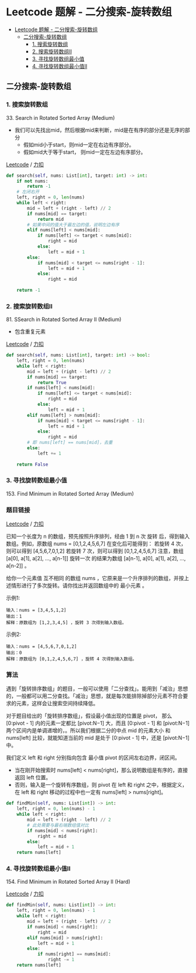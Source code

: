 # Leetcode 题解 - 二分搜索-旋转数组
<!-- GFM-TOC -->
* [Leetcode 题解 - 二分搜索-旋转数组](#leetcode-题解---二分搜索-旋转数组)
  * [二分搜索-旋转数组](#二分搜索-旋转数组)
    * [1. 搜索旋转数组](#1-搜索旋转数组)
    * [2. 搜索旋转数组II](#2-搜索旋转数组II)
    * [3. 寻找旋转数组最小值](#3-寻找旋转数组最小值)
    * [4. 寻找旋转数组最小值II](#3-寻找旋转数组最小值II)
<!-- GFM-TOC -->

## 二分搜索-旋转数组

### 1. 搜索旋转数组

33\. Search in Rotated Sorted Array (Medium)

* 我们可以先找出mid，然后根据mid来判断，mid是在有序的部分还是无序的部分
  * 假如mid小于start，则mid一定在右边有序部分。
  * 假如mid大于等于start， 则mid一定在左边有序部分。

[Leetcode](https://leetcode.com/problems/search-in-rotated-sorted-array/) / [力扣](https://leetcode-cn.com/problems/search-in-rotated-sorted-array/)

```python
def search(self, nums: List[int], target: int) -> int:
    if not nums:
        return -1
    # 左闭右开
    left, right = 0, len(nums)
    while left < right:
        mid = left + (right - left) // 2
        if nums[mid] == target:
            return mid
        # 如果中间的值大于最左边的值，说明左边有序
        elif nums[left] < nums[mid]:
            if nums[left] <= target < nums[mid]:
                right = mid
            else:
                left = mid + 1
        else:
            if nums[mid] < target <= nums[right - 1]:
                left = mid + 1
            else:
                right = mid
    
    return -1
```

### 2. 搜索旋转数组II

81\. SSearch in Rotated Sorted Array II (Medium)

* 包含重复元素

[Leetcode](https://leetcode.com/problems/search-in-rotated-sorted-array-ii/) / [力扣](https://leetcode-cn.com/problems/search-in-rotated-sorted-array-ii/)

```python
def search(self, nums: List[int], target: int) -> bool:
    left, right = 0, len(nums)
    while left < right:
        mid = left + (right - left) // 2
        if nums[mid] == target:
            return True
        if nums[left] < nums[mid]:
            if nums[left] <= target < nums[mid]:
                right = mid
            else:
                left = mid + 1
        elif nums[left] > nums[mid]:
            if nums[mid] < target <= nums[right - 1]:
                left = mid + 1
            else:
                right = mid
        # 即 nums[left] == nums[mid]，去重
        else:
            left += 1               
    
    return False
```

### 3. 寻找旋转数组最小值

153\. Find Minimum in Rotated Sorted Array (Medium)

### 题目链接

[Leetcode](https://leetcode.com/problems/find-minimum-in-rotated-sorted-array/) / [力扣](https://leetcode-cn.com/problems/find-minimum-in-rotated-sorted-array/)

已知一个长度为 n 的数组，预先按照升序排列，经由 1 到 n 次 旋转 后，得到输入数组。例如，原数组 nums = [0,1,2,4,5,6,7] 在变化后可能得到：
若旋转 4 次，则可以得到 [4,5,6,7,0,1,2]
若旋转 7 次，则可以得到 [0,1,2,4,5,6,7]
注意，数组 [a[0], a[1], a[2], ..., a[n-1]] 旋转一次 的结果为数组 [a[n-1], a[0], a[1], a[2], ..., a[n-2]] 。

给你一个元素值 互不相同 的数组 nums ，它原来是一个升序排列的数组，并按上述情形进行了多次旋转。请你找出并返回数组中的 最小元素 。

示例1:

```
输入：nums = [3,4,5,1,2]
输出：1
解释：原数组为 [1,2,3,4,5] ，旋转 3 次得到输入数组。
```

示例2:

```
输入：nums = [4,5,6,7,0,1,2]
输出：0
解释：原数组为 [0,1,2,4,5,6,7] ，旋转 4 次得到输入数组。
```

### 算法

遇到「旋转排序数组」的题目，一般可以使用「二分查找」。能用到「减治」思想的，一般都可以用二分查找。「减治」思想，就是每次能排除掉部分元素不符合要求的元素，这样会让搜索空间持续降低。

对于题目给出的「旋转排序数组」，假设最小值出现的位置是 pivot， 那么 [0:pivot - 1] 内的元素一定都比 [pivot:N−1] 大，而且 [0:pivot - 1] 和 [pivot:N−1] 两个区间内是单调递增的，。所以我们根据二分的中点 mid 的元素大小 和 nums[left] 比较，就能知道当前的 mid 是处于 [0:pivot - 1] 中，还是 [pivot:N−1] 中。

我们定义 left 和 right 分别指向包含 最小值 pivot 的区间左右边界，闭区间。

* 当在刚开始搜索时 nums[left] < nums[right]，那么说明数组是有序的，直接返回 left 位置。
* 否则，输入是一个旋转有序数组，则 pivot 在 left 和 right 之中，根据定义，在 left 和 right 移动的过程中也一定有 nums[left] > nums[right]。

```python
def findMin(self, nums: List[int]) -> int:
    left, right = 0, len(nums) - 1
    while left < right:
        mid = left + (right - left) // 2
        # 此处需要与最右端数组值对比
        if nums[mid] < nums[right]:
            right = mid
        else:
            left = mid + 1
    return nums[left]
```

### 4. 寻找旋转数组最小值II

154\. Find Minimum in Rotated Sorted Array II (Hard)

[Leetcode](https://leetcode.com/problems/find-minimum-in-rotated-sorted-array-ii/) / [力扣](https://leetcode-cn.com/problems/find-minimum-in-rotated-sorted-array-ii/)

```python
def findMin(self, nums: List[int]) -> int:
    left, right = 0, len(nums) - 1
    while left < right:
        mid = left + (right - left) // 2
        if nums[mid] < nums[right]:
            right = mid
        elif nums[mid] > nums[right]:
            left = mid + 1
        else:
            if nums[right] == nums[mid]:
                right -= 1
    return nums[left]
```
